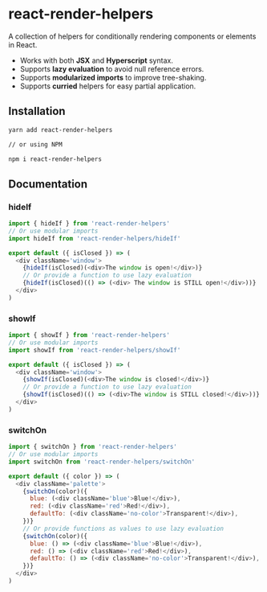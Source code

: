 # react-render-helpers
A collection of helpers for conditionally rendering components or elements in React.

- Works with both **JSX** and **Hyperscript** syntax.
- Supports **lazy evaluation** to avoid null reference errors.
- Supports **modularized imports** to improve tree-shaking.
- Supports **curried** helpers for easy partial application.


## Installation

```bash
yarn add react-render-helpers

// or using NPM

npm i react-render-helpers
```

## Documentation

### hideIf

```javascript
import { hideIf } from 'react-render-helpers'
// Or use modular imports
import hideIf from 'react-render-helpers/hideIf'

export default ({ isClosed }) => (
  <div className='window'>
    {hideIf(isClosed)(<div>The window is open!</div>)}
    // Or provide a function to use lazy evaluation
    {hideIf(isClosed)(() => (<div> The window is STILL open!</div>))}
  </div>
)
```


### showIf

```javascript
import { showIf } from 'react-render-helpers'
// Or use modular imports
import showIf from 'react-render-helpers/showIf'

export default ({ isClosed }) => (
  <div className='window'>
    {showIf(isClosed)(<div>The window is closed!</div>)}
    // Or provide a function to use lazy evaluation
    {showIf(isClosed)(() => (<div>The window is STILL closed!</div>))}
  </div>
)
```


### switchOn

```javascript
import { switchOn } from 'react-render-helpers'
// Or use modular imports
import switchOn from 'react-render-helpers/switchOn'

export default ({ color }) => (
  <div className='palette'>
    {switchOn(color)({
      blue: (<div className='blue'>Blue!</div>),
      red: (<div className='red'>Red!</div>),
      defaultTo: (<div className='no-color'>Transparent!</div>),
    })}
    // Or provide functions as values to use lazy evaluation
    {switchOn(color)({
      blue: () => (<div className='blue'>Blue!</div>),
      red: () => (<div className='red'>Red!</div>),
      defaultTo: () => (<div className='no-color'>Transparent!</div>),
    })}
  </div>
)
```
